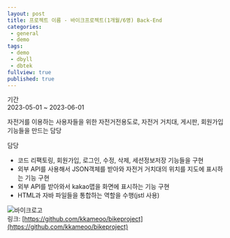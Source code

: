 ```yaml
---
layout: post
title: 프로젝트 이름 - 바이크프로젝트(1개월/6명) Back-End
categories: 
 - general
 - demo
tags:
 - demo
 - dbyll
 - dbtek
fullview: true
published: true
---
```

기간  
2023-05-01 ~ 2023-06-01  

자전거를 이용하는 사용자들을 위한 자전거전용도로, 자전거 거치대, 게시판, 회원가입 기능들을 만드는 담당   

담당  
- 코드 리팩토링, 회원가입, 로그인, 수정, 삭제, 세션정보저장 기능들을 구현
- 외부 API를 사용해서 JSON객체를 받아와 자전거 거치대의 위치를 지도에 표시하는 기능 구현
- 외부  API를 받아와서 kakao맵을 화면에 표시하는 기능 구현
- HTML과 자바 파일들을 통합하는 역할을 수행(jstl 사용)

![바이크로고](https://github.com/kkameoo/cocktailproject/assets/116774845/dd105ab8-82ab-447c-892c-014023188ad1)    
링크: [https://github.com/kkameoo/bikeproject](https://github.com/kkameoo/bikeproject)
